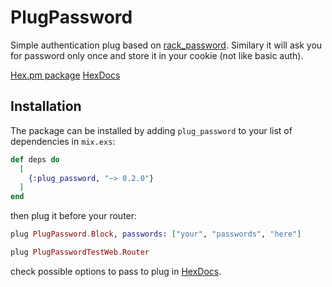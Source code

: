 # PlugPassword

Simple authentication plug based on [rack_password](https://github.com/netguru/rack_password).
Similary it will ask you for password only once and store it in your cookie (not like basic auth).

[Hex.pm package](https://hex.pm/packages/plug_password)
[HexDocs](https://hexdocs.pm/plug_password)

## Installation

The package can be installed by adding `plug_password` to your list of dependencies in `mix.exs`:

```elixir
def deps do
  [
    {:plug_password, "~> 0.2.0"}
  ]
end
```

then plug it before your router:

```elixir
plug PlugPassword.Block, passwords: ["your", "passwords", "here"]

plug PlugPasswordTestWeb.Router
```

check possible options to pass to plug in [HexDocs](https://hexdocs.pm/plug_password).
